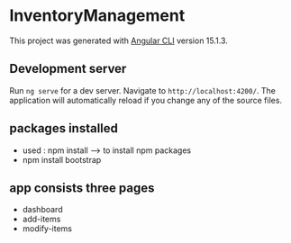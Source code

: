 # InventoryManagement

This project was generated with [Angular CLI](https://github.com/angular/angular-cli) version 15.1.3.

## Development server

Run `ng serve` for a dev server. Navigate to `http://localhost:4200/`. The application will automatically reload if you change any of the source files.

## packages installed 
- used : npm install --> to install npm packages
- npm install bootstrap

## app consists three pages
- dashboard
- add-items
- modify-items
